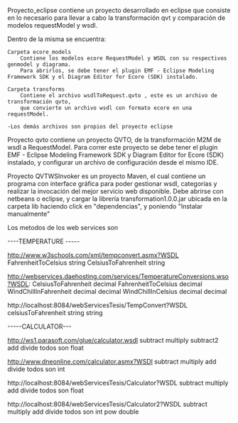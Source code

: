 Proyecto_eclipse contiene un proyecto desarrollado en eclipse que consiste en lo necesario para
llevar a cabo la transformación qvt y comparación de modelos requestModel y wsdl.

Dentro de la misma se encuentra:

	Carpeta ecore_models
		Contiene los modelos ecore RequestModel y WSDL con su respectivos genmodel y diagrama.
		Para abrirlos, se debe tener el plugin EMF - Eclipse Modeling Framework SDK y el Diagram Editor for Ecore (SDK) instalado.
		
	Carpeta transforms
		Contiene el archivo wsdlToRequest.qvto , este es un archivo de transformación qvto,
		que convierte un archivo wsdl con formato ecore en una requestModel.
		
	-Los demás archivos son propios del proyecto eclipse

Proyecto qvto contiene un proyecto QVTO, de la transformación M2M de wsdl a RequestModel.
Para correr este proyecto se debe tener el plugin EMF - Eclipse Modeling Framework SDK y Diagram Editor for Ecore (SDK) instalado, y configurar un archivo de configuración
desde el mismo IDE.

Proyecto QVTWSInvoker es un proyecto Maven, el cual contiene un programa con interface gráfica
para poder gestionar wsdl, categorías y realizar la invocación del mejor servicio web disponible.
Debe abrirse con netbeans o eclipse, y cargar la librería transformation1.0.0.jar ubicada en la carpeta lib
haciendo click en "dependencias", y poniendo "Instalar manualmente"


Los metodos de los web services son

----TEMPERATURE -----

http://www.w3schools.com/xml/tempconvert.asmx?WSDL
FahrenheitToCelsius  string 
CelsiusToFahrenheit  string


http://webservices.daehosting.com/services/TemperatureConversions.wso?WSDL:
CelsiusToFahrenheit decimal
FahrenheitToCelsius decimal
WindChillInFahrenheit decimal decimal
WindChillInCelsius decimal decimal

http://localhost:8084/webServicesTesis/TempConvert?WSDL
celsiusToFahrenheit string string 

-----CALCULATOR---

http://ws1.parasoft.com/glue/calculator.wsdl
subtract multiply subtract2 add divide todos son float

http://www.dneonline.com/calculator.asmx?WSDl
subtract multiply  add divide todos son int

http://localhost:8084/webServicesTesis/Calculator?WSDL
subtract multiply  add divide todos son float

http://localhost:8084/webServicesTesis/Calculator2?WSDL
subtract multiply  add divide todos son int
pow double
